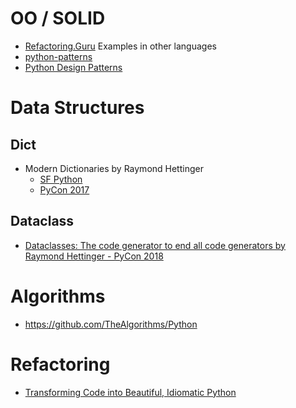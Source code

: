 # OO / SOLID
* [Refactoring.Guru](https://refactoring.guru/)
   Examples in other languages
* [python-patterns](https://github.com/faif/python-patterns)
* [Python Design Patterns](https://python-patterns.guide/)

# Data Structures
## Dict
* Modern Dictionaries by Raymond Hettinger
	* [SF Python](https://youtu.be/p33CVV29OG8)
	* [PyCon 2017](https://youtu.be/npw4s1QTmPg)

## Dataclass
* [Dataclasses: The code generator to end all code generators by Raymond Hettinger - PyCon 2018](https://youtu.be/T-TwcmT6Rcw)

## 

# Algorithms
* https://github.com/TheAlgorithms/Python

# Refactoring
* [Transforming Code into Beautiful, Idiomatic Python](https://youtu.be/OSGv2VnC0go)
<!--stackedit_data:
eyJoaXN0b3J5IjpbLTE4NTA1NjcwNTZdfQ==
-->